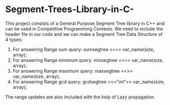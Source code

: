 # Segment-Trees-Library-in-C-

This project consists of a General Purpose Segment Tree library in C++ and can be used in Competitive Programming Contests. We need to include the header file in our code and we can make a Segment Tree Data Structure of 4 types:

1) For answering Range sum query: sumsegtree <<<typename>>> var_name(size, array);
2) For answering Range minimum query: minsegtree <<<typename>>> var_name(size, array);
3) For answering Range maximum query: maxsegtree <<<typename>>> var_name(size, array);
4) For answering Range gcd query: gcdsegtree <<<"int">> var_name(size, array);
  
The range updates are also included with the help of Lazy propagation.
